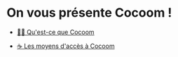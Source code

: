 # On vous présente Cocoom !


- [✌🏽 Qu'est-ce que Cocoom](./presentation.md)

- [☕️ Les moyens d'accès à Cocoom](./access.md)

